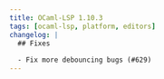 ```yaml
---
title: OCaml-LSP 1.10.3
tags: [ocaml-lsp, platform, editors]
changelog: |
  ## Fixes
  
  - Fix more debouncing bugs (#629)
---
```


